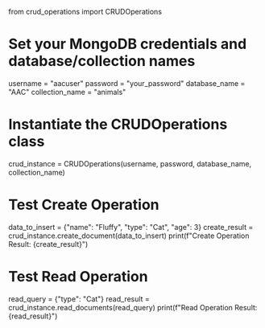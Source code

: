 from crud_operations import CRUDOperations

# Set your MongoDB credentials and database/collection names
username = "aacuser"
password = "your_password"
database_name = "AAC"
collection_name = "animals"

# Instantiate the CRUDOperations class
crud_instance = CRUDOperations(username, password, database_name, collection_name)

# Test Create Operation
data_to_insert = {"name": "Fluffy", "type": "Cat", "age": 3}
create_result = crud_instance.create_document(data_to_insert)
print(f"Create Operation Result: {create_result}")

# Test Read Operation
read_query = {"type": "Cat"}
read_result = crud_instance.read_documents(read_query)
print(f"Read Operation Result: {read_result}")
